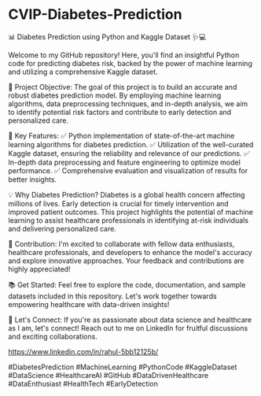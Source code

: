# CVIP-Diabetes-Prediction

📊 Diabetes Prediction using Python and Kaggle Dataset 🩺💻

Welcome to my GitHub repository! Here, you'll find an insightful Python code for predicting diabetes risk, backed by the power of machine learning and utilizing a comprehensive Kaggle dataset.

🎯 Project Objective:
The goal of this project is to build an accurate and robust diabetes prediction model. By employing machine learning algorithms, data preprocessing techniques, and in-depth analysis, we aim to identify potential risk factors and contribute to early detection and personalized care.

🌿 Key Features:
✅ Python implementation of state-of-the-art machine learning algorithms for diabetes prediction.
✅ Utilization of the well-curated Kaggle dataset, ensuring the reliability and relevance of our predictions.
✅ In-depth data preprocessing and feature engineering to optimize model performance.
✅ Comprehensive evaluation and visualization of results for better insights.

💡 Why Diabetes Prediction?
Diabetes is a global health concern affecting millions of lives. Early detection is crucial for timely intervention and improved patient outcomes. This project highlights the potential of machine learning to assist healthcare professionals in identifying at-risk individuals and delivering personalized care.

🚀 Contribution:
I'm excited to collaborate with fellow data enthusiasts, healthcare professionals, and developers to enhance the model's accuracy and explore innovative approaches. Your feedback and contributions are highly appreciated!

📚 Get Started:
Feel free to explore the code, documentation, and sample datasets included in this repository. Let's work together towards empowering healthcare with data-driven insights!

🌟 Let's Connect:
If you're as passionate about data science and healthcare as I am, let's connect! Reach out to me on LinkedIn for fruitful discussions and exciting collaborations.

https://www.linkedin.com/in/rahul-5bb12125b/

#DiabetesPrediction #MachineLearning #PythonCode #KaggleDataset #DataScience #HealthcareAI #GitHub #DataDrivenHealthcare #DataEnthusiast #HealthTech #EarlyDetection
